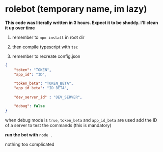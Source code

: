 # rolebot (temporary name, im lazy)

**This code was literally written in 3 hours. Expect it to be shoddy. I'll clean it up over time**

1. remember to `npm install` in root dir
2. then compile typescript with `tsc`

3. remember to recreate config.json
```json
{
    "token": "TOKEN",
    "app_id": "ID",
    
    "token_beta": "TOKEN_BETA",
    "app_id_beta": "ID_BETA",
    
    "dev_server_id" : "DEV_SERVER",

    "debug": false
}
```
when debug mode is `true`, `token_beta` and `app_id_beta` are used
add the ID of a server to test the commands (this is mandatory)



**run the bot with** `node .`

nothing too complicated
